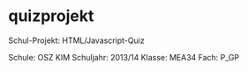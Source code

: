 quizprojekt
=============================

Schul-Projekt: HTML/Javascript-Quiz

Schule: OSZ KIM
Schuljahr: 2013/14
Klasse: MEA34
Fach: P_GP

